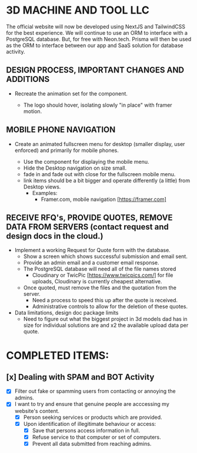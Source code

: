 # 3D MACHINE AND TOOL LLC

The official website will now be developed using NextJS and TailwindCSS for the best experience.
We will continue to use an ORM to interface with a PostgreSQL database. But, for free with Neon.tech.
Prisma will then be used as the ORM to interface between our app and SaaS solution for database activity.

## DESIGN PROCESS, IMPORTANT CHANGES AND ADDITIONS

- Recreate the animation set for the <Hero/> component.

  - The logo should hover, isolating slowly "in place" with framer motion.

## MOBILE PHONE NAVIGATION

- Create an animated fullscreen menu for desktop (smaller display, user enforced) and primarily for mobile phones.

  - Use the <MobileMenu/> component for displaying the mobile menu.
  - Hide the Desktop navigation on size small.
  - fade in and fade out with close for the fullscreen mobile menu.
  - link items should be a bit bigger and operate differently (a little) from Desktop views.
    - Examples:
      - Framer.com, mobile navigation [https://framer.com]

## RECEIVE RFQ's, PROVIDE QUOTES, REMOVE DATA FROM SERVERS (contact request and design docs in the cloud.)

- Implement a working Request for Quote form with the database.
  - Show a screen which shows successful submission and email sent.
  - Provide an admin email and a customer email response.
  - The PostgreSQL database will need all of the file names stored
    - Cloudinary or TwicPic [https://www.twicpics.com/] for file uploads, Cloudinary is currently cheapest alternative.
  - Once quoted, must remove the files and the quotation from the server.
    - Need a process to speed this up after the quote is received.
    - Administrative controls to allow for the deletion of these quotes.
- Data limitations, design doc package limits
  - Need to figure out what the biggest project in 3d models dad has in size for individual solutions are and x2 the available upload data per quote.



# COMPLETED ITEMS:

## [x] Dealing with SPAM and BOT Activity

- [x] Filter out fake or spamming users from contacting or annoying the admins.
- [x] I want to try and ensure that genuine people are acccessing my website's content.
  - [x] Person seeking services or products which are provided.
  - [x] Upon identification of illegitimate behaviour or access:
    - [x] Save that persons access information in full.
    - [x] Refuse service to that computer or set of computers.
    - [x] Prevent all data submitted from reaching admins.
